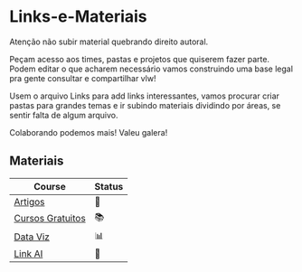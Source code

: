 # Links-e-Materiais
Atenção não subir material quebrando direito autoral.

Peçam acesso aos times, pastas e projetos que quiserem fazer parte. Podem editar o que acharem necessário vamos construindo uma base legal pra gente consultar e compartilhar vlw!

Usem o arquivo Links para add links interessantes, vamos procurar criar pastas para grandes temas e ir subindo materiais dividindo por áreas, se sentir falta de algum arquivo.

Colaborando podemos mais! Valeu galera!



## Materiais
|  Course                    | Status             |
| ------------------------- | ------------------ |
| [Artigos](https://github.com/We-Love-Data-BR/Links-e-Materiais/blob/master/Artigos) | 📰 |
| [Cursos Gratuitos](https://github.com/We-Love-Data-BR/Links-e-Materiais/blob/master/Cursos%20Gratuitos) | 📚 |
| [Data Viz](https://github.com/We-Love-Data-BR/Links-e-Materiais/blob/master/Data%20viz) | 📊 |
|[Link AI](https://github.com/We-Love-Data-BR/Links-e-Materiais/blob/master/Links%20AI) | 🤖|
